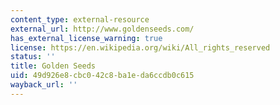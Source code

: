 ```yaml
---
content_type: external-resource
external_url: http://www.goldenseeds.com/
has_external_license_warning: true
license: https://en.wikipedia.org/wiki/All_rights_reserved
status: ''
title: Golden Seeds
uid: 49d926e8-cbc0-42c8-ba1e-da6ccdb0c615
wayback_url: ''
---
```


